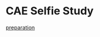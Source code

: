 # CAE Selfie Study

[preparation](http://www.cambridgeenglish.org/exams-and-tests/advanced/preparation/)
